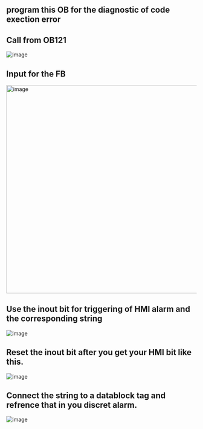 ## program this OB for the diagnostic of code exection error

## Call from OB121
![image](https://github.com/user-attachments/assets/58542b39-20a0-4167-a290-f158eb7df1e6)

## Input for the FB
<img width="549" alt="image" src="https://github.com/user-attachments/assets/3978c6a4-9185-4660-8640-9831f5c37f05">


## Use the inout bit for triggering of HMI alarm and the corresponding string

![image](https://github.com/user-attachments/assets/44fac85b-1be8-4d7f-b9bb-23aa4adf1619)

## Reset the inout bit after you get your HMI bit like this.

![image](https://github.com/user-attachments/assets/d941428c-1b43-4d57-8e5e-4b886621e7ab)

## Connect the string to a datablock tag and refrence that in you discret alarm.

![image](https://github.com/user-attachments/assets/20b08be7-a4d0-4491-b23f-ea26f4fa7452)

